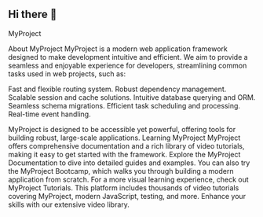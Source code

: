 ## Hi there 👋

<!--
**pogi09/pogi09** is a ✨ _special_ ✨ repository because its `README.md` (this file) appears on your GitHub profile.

Here are some ideas to get you started:

- 🔭 I’m currently working on ...
- 🌱 I’m currently learning ...
- 👯 I’m looking to collaborate on ...
- 🤔 I’m looking for help with ...
- 💬 Ask me about ...
- 📫 How to reach me: ...
- 😄 Pronouns: ...
- ⚡ Fun fact: ...
-->
MyProject

About MyProject
MyProject is a modern web application framework designed to make development intuitive and efficient. We aim to provide a seamless and enjoyable experience for developers, streamlining common tasks used in web projects, such as:

Fast and flexible routing system.
Robust dependency management.
Scalable session and cache solutions.
Intuitive database querying and ORM.
Seamless schema migrations.
Efficient task scheduling and processing.
Real-time event handling.

MyProject is designed to be accessible yet powerful, offering tools for building robust, large-scale applications.
Learning MyProject
MyProject offers comprehensive documentation and a rich library of video tutorials, making it easy to get started with the framework.
Explore the MyProject Documentation to dive into detailed guides and examples.
You can also try the MyProject Bootcamp, which walks you through building a modern application from scratch.
For a more visual learning experience, check out MyProject Tutorials. This platform includes thousands of video tutorials covering MyProject, modern JavaScript, testing, and more. Enhance your skills with our extensive video library.
